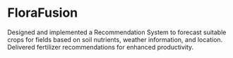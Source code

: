 # FloraFusion

Designed and implemented a Recommendation System to forecast suitable crops for fields based on soil nutrients, weather information, and location. Delivered fertilizer recommendations for enhanced productivity.
 
